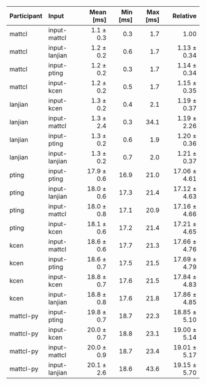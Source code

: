 | Participant | Input | Mean [ms] | Min [ms] | Max [ms] | Relative |
|:---|:---|---:|---:|---:|---:|
| mattcl | input-mattcl | 1.1 ± 0.3 | 0.3 | 1.7 | 1.00 |
| mattcl | input-lanjian | 1.2 ± 0.2 | 0.6 | 1.7 | 1.13 ± 0.34 |
| mattcl | input-pting | 1.2 ± 0.2 | 0.3 | 1.7 | 1.14 ± 0.34 |
| mattcl | input-kcen | 1.2 ± 0.2 | 0.5 | 1.7 | 1.15 ± 0.35 |
| lanjian | input-kcen | 1.3 ± 0.2 | 0.4 | 2.1 | 1.19 ± 0.37 |
| lanjian | input-mattcl | 1.3 ± 2.4 | 0.3 | 34.1 | 1.19 ± 2.26 |
| lanjian | input-pting | 1.3 ± 0.2 | 0.6 | 1.9 | 1.20 ± 0.36 |
| lanjian | input-lanjian | 1.3 ± 0.2 | 0.7 | 2.0 | 1.21 ± 0.37 |
| pting | input-pting | 17.9 ± 0.6 | 16.9 | 21.0 | 17.06 ± 4.61 |
| pting | input-lanjian | 18.0 ± 0.6 | 17.3 | 21.4 | 17.12 ± 4.63 |
| pting | input-mattcl | 18.0 ± 0.8 | 17.1 | 20.9 | 17.16 ± 4.66 |
| pting | input-kcen | 18.1 ± 0.6 | 17.2 | 21.4 | 17.21 ± 4.65 |
| kcen | input-mattcl | 18.6 ± 0.6 | 17.7 | 21.3 | 17.66 ± 4.76 |
| kcen | input-pting | 18.6 ± 0.7 | 17.5 | 21.5 | 17.69 ± 4.79 |
| kcen | input-kcen | 18.8 ± 0.7 | 17.6 | 21.5 | 17.84 ± 4.83 |
| kcen | input-lanjian | 18.8 ± 0.8 | 17.6 | 21.8 | 17.86 ± 4.85 |
| mattcl-py | input-pting | 19.8 ± 0.7 | 18.7 | 22.3 | 18.85 ± 5.10 |
| mattcl-py | input-kcen | 20.0 ± 0.7 | 18.8 | 23.1 | 19.00 ± 5.14 |
| mattcl-py | input-mattcl | 20.0 ± 0.9 | 18.7 | 23.4 | 19.01 ± 5.17 |
| mattcl-py | input-lanjian | 20.1 ± 2.6 | 18.6 | 43.6 | 19.15 ± 5.70 |
